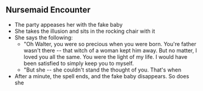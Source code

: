 ## Nursemaid Encounter
- The party appeases her with the fake baby
- She takes the illusion and sits in the rocking chair with it
- She says the following:
	- "Oh Walter, you were so precious when you were born. You're father wasn't there -- that witch of a woman kept him away. But no matter, I loved you all the same. You were the light of my life. I would have been satisfied to simply keep you to myself.
	- "But she -- she couldn't stand the thought of you. That's when
- After a minute, the spell ends, and the fake baby disappears. So does she